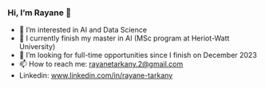### Hi, I’m Rayane 👋
* 👀 I’m interested in AI and Data Science
* 🌱 I currently finish my master in AI (MSc program at Heriot-Watt University)
* 💞️ I’m looking for full-time opportunities since I finish on December 2023
* 📫 How to reach me: rayanetarkany.2@gmail.com
* Linkedin: www.linkedin.com/in/rayane-tarkany

<!--
**rayaneB0t/rayaneB0t** is a ✨ _special_ ✨ repository because its `README.md` (this file) appears on your GitHub profile.

Here are some ideas to get you started:

- 🔭 I’m currently working on ...
- 🌱 I’m currently learning ...
- 👯 I’m looking to collaborate on ...
- 🤔 I’m looking for help with ...
- 💬 Ask me about ...
- 📫 How to reach me: ...
- 😄 Pronouns: ...
- ⚡ Fun fact: ...
-->
